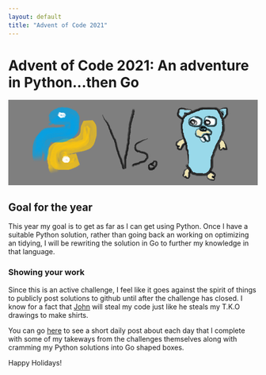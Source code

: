 ```yaml
---
layout: default
title: "Advent of Code 2021"
---
```


# Advent of Code 2021:  An adventure in Python...then Go
![one art please](/docs/assets/img/python_vs_go.png)

## Goal for the year

This year my goal is to get as far as I can get using Python.  Once I have a suitable Python
solution, rather than going back an working on optimizing an tidying, I will be rewriting the solution
in Go to further my knowledge in that language.

### Showing your work

Since this is an active challenge, I feel like it goes against the spirit of things to publicly post solutions to github until after the challenge has closed. I know for a fact that [John](https://github.com/Nhawdge) will steal my code just like he steals my T.K.O drawings to make shirts.

You can go [here](docs/AoC_2021.md) to see a short daily post about each day that I complete with some of my takeways from the challenges themselves along with cramming my Python solutions into Go shaped boxes.

Happy Holidays!
